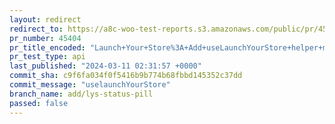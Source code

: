 ```yaml
---
layout: redirect
redirect_to: https://a8c-woo-test-reports.s3.amazonaws.com/public/pr/45404/api/index.html
pr_number: 45404
pr_title_encoded: "Launch+Your+Store%3A+Add+useLaunchYourStore+helper+method"
pr_test_type: api
last_published: "2024-03-11 02:31:57 +0000"
commit_sha: c9f6fa034f0f5416b9b774b68fbbd145352c37dd
commit_message: "uselaunchYourStore"
branch_name: add/lys-status-pill
passed: false
---
```

